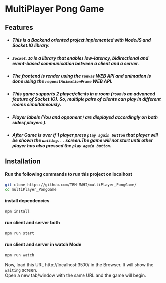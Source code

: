 MultiPlayer Pong Game
==============================
## Features
- ##### This is a Backend oriented project implemented with NodeJS and Socket.IO library.
- ##### `Socket.IO` is a library that enables low-latency, bidirectional and event-based communication between a client and a server.
- ##### The frontend is render using the `Canvas` WEB API and animation is done using the `requestAnimationFrame` WEB API.
- #####  This game supports 2 player/clients in a room (`room` is an advanced feature of *Socket.IO*). So, multiple pairs of clients can play in different rooms simultaneously.
- ##### Player labels (You and opponent ) are displayed accordingly on both sides( players ).
- ##### After Game is over if 1 player press `play again button` that player will be shown the `waiting...` screen.The game will not start until other player has also pressed the `play again button`.


## Installation

#### Run the following commands to run this project on localhost

```sh
git clone https://github.com/TBM-MAHI/multiPlayer_PongGame/
cd multiPlayer_PongGame
```
#### install dependencies

```sh
npm install
```
#### run client and server both
```sh
npm run start
```
#### run client and server in watch Mode
```sh
npm run watch
```
Now, load this URL http://localhost:3500/ in the Browser. It will show the `waiting` screen.<br>Open a new tab/window  with the same URL and the game will begin.



